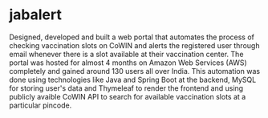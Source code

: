# jabalert

Designed, developed and built a web portal that automates the process of checking vaccination slots on
CoWIN and alerts the registered user through email whenever there is a slot available at their vaccination center.
The portal was hosted for almost 4 months on Amazon Web Services (AWS) completely and gained around 130 users all over India.
This automation was done using technologies like Java and Spring Boot at the backend, MySQL for storing user's data and
Thymeleaf to render the frontend and using publicly avaible CoWIN API to search for available vaccination slots at a particular pincode.
